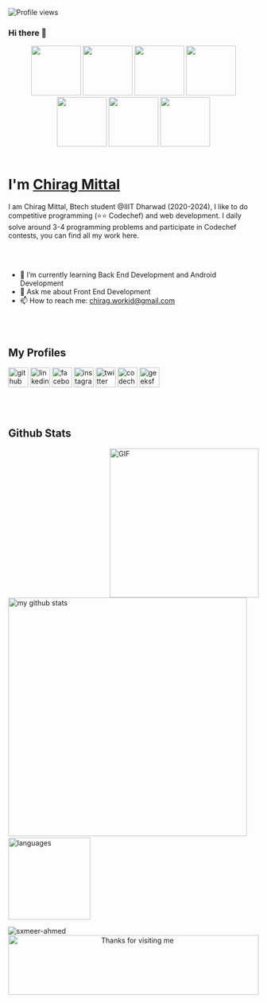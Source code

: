 ![Profile views](https://gpvc.arturio.dev/chiragmittal8011) 
### Hi there 👋
<p align="center">
<img src="https://github.com/chiragmittal8011/chiragmittal8011/blob/main/images/world-wide-web.png" width="100">
<img src="https://github.com/chiragmittal8011/chiragmittal8011/blob/main/profiles/github.png" width="100">
<img src="https://github.com/chiragmittal8011/chiragmittal8011/blob/main/images/icons8-c%2B%2B-480.png" width="100">
<img src="https://github.com/chiragmittal8011/chiragmittal8011/blob/main/images/icons8-c-programming-480.png" width="100">
<img src="https://github.com/chiragmittal8011/chiragmittal8011/blob/main/images/java.png" width="100">
<img src="https://github.com/chiragmittal8011/chiragmittal8011/blob/main/images/python.png" width="100">
<!-- <img src="https://github.com/chiragmittal8011/chiragmittal8011/blob/main/images/android.png" width="100"> -->
<img src="https://github.com/chiragmittal8011/chiragmittal8011/blob/main/images/icons8-git-480.png" width="100">
   <br><br> 
</p>
<h1>I'm <a target="blank" href="https://www.linkedin.com/in/cmittal/">Chirag Mittal</a></h1>
I am Chirag Mittal, Btech student @IIIT Dharwad (2020-2024), I like to do competitive programming (⭐⭐ Codechef) and web development. I daily solve around 3-4 programming problems and participate in Codechef contests, you can find all my work here.

<br><br>
- 🌱 I’m currently learning Back End Development and Android Development
- 💬 Ask me about Front End Development 
- 📫 How to reach me: chirag.workid@gmail.com 

<br><br>
## My Profiles
[<img src='https://github.com/chiragmittal8011/chiragmittal8011/blob/main/profiles/github.png' alt='github' height='40'>](https://github.com/chiragmittal8011)  [<img src='https://github.com/chiragmittal8011/chiragmittal8011/blob/main/profiles/linkedin.png' alt='linkedin' height='40'>](https://www.linkedin.com/in/cmittal/)  [<img src='https://github.com/chiragmittal8011/chiragmittal8011/blob/main/profiles/icons8-facebook-240.png' alt='facebook' height='40'>](https://www.facebook.com/chirag.mittal.75641)  [<img src='https://github.com/chiragmittal8011/chiragmittal8011/blob/main/profiles/icons8-instagram-logo-240.png' alt='instagram' height='40'>](https://www.instagram.com/chiragmittal_cm/)  [<img src='https://github.com/chiragmittal8011/chiragmittal8011/blob/main/profiles/icons8-twitter-240.png' alt='twitter' height='40'>](https://twitter.com/chiragmittalcm) [<img src='https://cdn.codechef.com/sites/all/themes/abessive/cc-logo-sd.svg' alt='codechef' height='40'>](https://www.codechef.com/users/chirag8011)  [<img src='https://github.com/chiragmittal8011/chiragmittal8011/blob/main/profiles/icons8-geeksforgeeks-240.png' alt='geeksforgeeks' height='40'>](https://auth.geeksforgeeks.org/user/iitjeechirag/profile)  

<br><br>
## Github Stats
<img align="right" alt="GIF" src="https://media.giphy.com/media/VTtANKl0beDFQRLDTh/giphy.gif" width="300px" />  

<img src="https://github-readme-stats.vercel.app/api?username=chiragmittal8011&show_icons=true&line_height=21&theme=gotham" alt="my github stats" width="480"/>&nbsp;
<img src="https://github-readme-stats.vercel.app/api/top-langs/?username=chiragmittal8011&layout=compact&theme=gotham" alt="languages" height="165">

<img src="https://github-readme-streak-stats.herokuapp.com/?user=chiragmittal8011&layout=compact&theme=gotham" alt="sxmeer-ahmed" />


<div align ="center">
<img height="120" alt="Thanks for visiting me" width="100%" src="https://raw.githubusercontent.com/BrunnerLivio/brunnerlivio/master/images/marquee.svg" />
</div>
